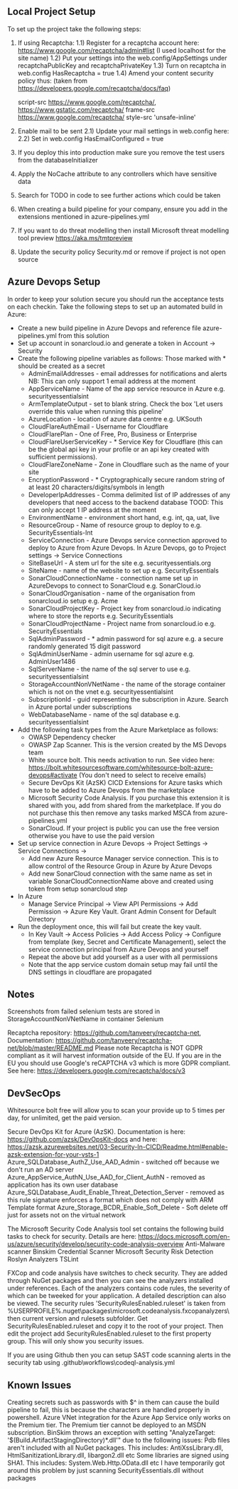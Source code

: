 Local Project Setup
-------------------

To set up the project take the following steps:

1) If using Recaptcha:
	1.1) Register for a recaptcha account here: https://www.google.com/recaptcha/admin#list (I used localhost for the site name)
	1.2) Put your settings into the web.config/AppSettings under recaptchaPublicKey and recaptchaPrivateKey
	1.3) Turn on recaptcha in web.config HasRecaptcha = true
	1.4) Amend your content security policy thus: (taken from https://developers.google.com/recaptcha/docs/faq)

    script-src https://www.google.com/recaptcha/, https://www.gstatic.com/recaptcha/
    frame-src https://www.google.com/recaptcha/
    style-src 'unsafe-inline'

2) Enable mail to be sent
	2.1) Update your mail settings in web.config here:
	<smtp host="localhost" port="25" defaultCredentials="true" />
	2.2) Set in web.config HasEmailConfigured = true

3) If you deploy this into production make sure you remove the test users from the databaseInitializer
4) Apply the NoCache attribute to any controllers which have sensitive data
5) Search for TODO in code to see further actions which could be taken
6) When creating a build pipeline for your company, ensure you add in the extensions mentioned in azure-pipelines.yml
7) If you want to do threat modelling then install Microsoft threat modelling tool preview https://aka.ms/tmtpreview
8) Update the security policy Security.md or remove if project is not open source

Azure Devops Setup
------------------
In order to keep your solution secure you should run the acceptance tests on each checkin. Take the following steps to set up an automated build in Azure:

* Create a new build pipeline in Azure Devops and reference file azure-pipelines.yml from this solution
* Set up account in sonarcloud.io and generate a token in Account -> Security
* Create the following pipeline variables as follows: Those marked with * should be created as a secret
	+ AdminEmailAddresses - email addresses for notifications and alerts NB: This can only support 1 email address at the moment
	+ AppServiceName - Name of the app service resource in Azure e.g. securityessentialsint
	+ ArmTemplateOutput - set to blank string. Check the box 'Let users override this value when running this pipeline'
	+ AzureLocation - location of azure data centre e.g. UKSouth
	+ CloudFlareAuthEmail - Username for Cloudflare
	+ CloudFlarePlan - One of Free, Pro, Business or Enterprise
	+ CloudFlareUserServiceKey - * Service Key for Cloudflare (this can be the global api key in your profile or an api key created with sufficient permissions). 
	+ CloudFlareZoneName - Zone in Cloudflare such as the name of your site
	+ EncryptionPassword - * Cryptographically secure random string of at least 20 characters/digits/symbols in length
	+ DeveloperIpAddresses - Comma delimited list of IP addresses of any developers that need access to the backend database TOOD: This can only accept 1 IP address at the moment
	+ EnvironmentName - environment short hand, e.g. int, qa, uat, live
	+ ResourceGroup - Name of resource group to deploy to e.g. SecurityEssentials-Int
	+ ServiceConnection - Azure Devops service connection approved to deploy to Azure from Azure Devops. In Azure Devops, go to Project settings -> Service Connections
	+ SiteBaseUrl - A stem url for the site e.g. securityessentials.org
	+ SiteName - name of the website to set up e.g. SecurityEssentials
	+ SonarCloudConnectionName - connection name set up in AzureDevops to connect to SonarCloud e.g. SonarCloud.io
	+ SonarCloudOrganisation - name of the organisation from sonarcloud.io setup e.g. Acme
	+ SonarCloudProjectKey - Project key from sonarcloud.io indicating where to store the reports e.g. SecurityEssentials
	+ SonarCloudProjectName - Project name from sonarcloud.io e.g. SecurityEssentials
	+ SqlAdminPassword - * admin password for sql azure e.g. a secure randomly generated 15 digit password
	+ SqlAdminUserName - admin username for sql azure e.g. AdminUser1486
	+ SqlServerName - the name of the sql server to use e.g. securityessentialsint
	+ StorageAccountNonVNetName - the name of the storage container which is not on the vnet e.g. securityessentialsint
	+ SubscriptionId - guid representing the subscription in Azure. Search in Azure portal under subscriptions
	+ WebDatabaseName - name of the sql database e.g. securityessentialsint
* Add the following task types from the Azure Marketplace as follows:
	+ OWASP Dependency checker
	+ OWASP Zap Scanner. This is the version created by the MS Devops team
	+ White source bolt. This needs activation to run. See video here: https://bolt.whitesourcesoftware.com/whitesource-bolt-azure-devops#activate (You don't need to select to receive emails)
	+ Secure DevOps Kit (AzSK) CICD Extensions for Azure tasks which have to be added to Azure Devops from the marketplace
	+ Microsoft Security Code Analysis. If you purchase this extension it is shared with you, add from shared from the marketplace. If you do not purchase this then remove any tasks marked MSCA from azure-pipelines.yml
	+ SonarCloud. If your project is public you can use the free version otherwise you have to use the paid version
* Set up service connection in Azure Devops -> Project Settings -> Service Connections ->
    + Add new Azure Resource Manager service connection. This is to allow control of the Resource Group in Azure by Azure Devops
	+ Add new SonarCloud connection with the same name as set in variable SonarCloudConnectionName above and created using token from setup sonarcloud step
* In Azure
	+ Manage Service Principal -> View API Permissions -> Add Permission -> Azure Key Vault. Grant Admin Consent for Default Directory
* Run the deployment once, this will fail but create the key vault. 
	+ In Key Vault -> Access Policies -> Add Access Policy -> Configure from template (key, Secret and Certificate Management), select the service connection principal from Azure Devops and yourself
	+ Repeat the above but add yourself as a user with all permissions
	+ Note that the app service custom domain setup may fail until the DNS settings in cloudflare are propagated

Notes
-----

Screenshots from failed selenium tests are stored in StorageAccountNonVNetName in container Selenium

Recaptcha repository: https://github.com/tanveery/recaptcha-net, Documentation: https://github.com/tanveery/recaptcha-net/blob/master/README.md
Please note Recaptcha is NOT GDPR compliant as it will harvest information outside of the EU. If you are in the EU you should use Google's reCAPTCHA v3 which is more GDPR compliant. See here: https://developers.google.com/recaptcha/docs/v3

DevSecOps
---------

Whitesource bolt free will allow you to scan your provide up to 5 times per day, for unlimited, get the paid version.

Secure DevOps Kit for Azure (AzSK). Documentation is here: https://github.com/azsk/DevOpsKit-docs and here: https://azsk.azurewebsites.net/03-Security-In-CICD/Readme.html#enable-azsk-extension-for-your-vsts-1
	Azure_SQLDatabase_AuthZ_Use_AAD_Admin - switched off because we don't run an AD server
	Azure_AppService_AuthN_Use_AAD_for_Client_AuthN - removed as application has its own user database
	Azure_SQLDatabase_Audit_Enable_Threat_Detection_Server - removed as this rule signature enforces a format which does not comply with ARM Template format
	Azure_Storage_BCDR_Enable_Soft_Delete - Soft delete off just for assets not on the virtual network

The Microsoft Security Code Analysis tool set contains the following build tasks to check for security. Details are here: https://docs.microsoft.com/en-us/azure/security/develop/security-code-analysis-overview
	Anti-Malware scanner
	Binskim
	Credential Scanner
	Microsoft Security Risk Detection
	Roslyn Analyzers
	TSLint

FXCop and code analysis have switches to check security. They are added through NuGet packages and then you can see the analyzers installed under references. Each of the analyzers contains code rules, the severity of which can be 
tweeked for your application. A detailed description can also be viewed. The security rules 'SecurityRulesEnabled.ruleset' is taken from %USERPROFILE%\.nuget\packages\microsoft.codeanalysis.fxcopanalyzers\ then current version and 
rulesets subfolder. Get SecurityRulesEnabled.ruleset and copy it to the root of your project. Then edit the project add <CodeAnalysisRuleSet>SecurityRulesEnabled.ruleset</CodeAnalysisRuleSet> to the first property group. This will 
only show you security issues.

If you are using Github then you can setup SAST code scanning alerts in the security tab using \.github\workflows\codeql-analysis.yml

Known Issues
------------

Creating secrets such as passwords with $^ in them can cause the build pipeline to fail, this is because the characters are handled properly in powershell.
Azure VNet integration for the Azure App Service only works on the Premium tier. The Premium tier cannot be deployed to an MSDN subscription.
BinSkim throws an exception with setting "AnalyzeTarget: '$(Build.ArtifactStagingDirectory)\*.dll'" due to the following issues:
	Pdb files aren't included with all NuGet packages. This includes: AntiXssLibrary.dll, HtmlSanitizationLibrary.dll, libargon2.dll etc
	Some libraries are signed using SHA1. This includes: System.Web.Http.OData.dll etc
I have temporarily got around this problem by just scanning SecurityEssentials.dll without packages
